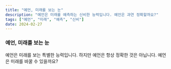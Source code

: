 ```yaml
---
title: "예언, 미래를 보는 눈"
description: "예언은 미래를 예측하는 신비한 능력입니다. 예언은 과연 정확할까요?"
tags: ["예언", "미래", "예측", "신비"]
date: 2024-02-27
---
```


### 예언, 미래를 보는 눈

예언은 미래를 보는 특별한 능력입니다.
하지만 예언은 항상 정확한 것은 아닙니다.
예언은 미래를 바꿀 수 있을까요?
